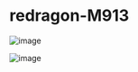 # redragon-M913

![image](https://user-images.githubusercontent.com/17416455/109358785-3a0adb80-787c-11eb-9eb0-c63fa86a163f.png)

![image](https://user-images.githubusercontent.com/17416455/109354286-7d158080-7875-11eb-946d-4501aa5712c4.png)
